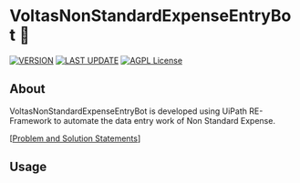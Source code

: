 # VoltasNonStandardExpenseEntryBot :robot:

[![VERSION](https://img.shields.io/badge/VERSION-v2.0.43-sucess)](https://github.com/charan379/VoltasNonStandardExpenseEntryBot) [![LAST UPDATE](https://img.shields.io/badge/LAST--UPDATED-07--April--2023-sucess)](https://github.com/charan379/VoltasNonStandardExpenseEntryBot) [![AGPL License](https://img.shields.io/badge/LICENSE-GNU%20AGPLv3-informational)](https://www.gnu.org/licenses/agpl-3.0.en.html)

## About

VoltasNonStandardExpenseEntryBot is developed using UiPath RE-Framework to automate the data entry
work of Non Standard Expense.

[[Problem and Solution Statements](/Documentation//ProblemAndSolution.md)]

## Usage
